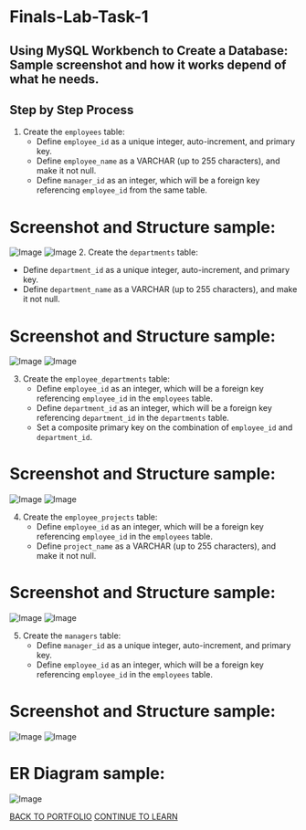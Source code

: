 # Finals-Lab-Task-1
## Using MySQL Workbench to Create a Database: Sample screenshot and how it works depend of what he needs.

## Step by Step Process
1. Create the `employees` table:
   - Define `employee_id` as a unique integer, auto-increment, and primary key.
   - Define `employee_name` as a VARCHAR (up to 255 characters), and make it not null.
   - Define `manager_id` as an integer, which will be a foreign key referencing `employee_id` from the same table.
# Screenshot and Structure sample:
![Image](https://github.com/user-attachments/assets/7f3b8940-dc80-44f7-b6c7-3b32b861a71a)
![Image](https://github.com/user-attachments/assets/73e062da-4488-4a52-9b55-8a7cf042d3ff)
2. Create the `departments` table:
   - Define `department_id` as a unique integer, auto-increment, and primary key.
   - Define `department_name` as a VARCHAR (up to 255 characters), and make it not null.
# Screenshot and Structure sample:
![Image](https://github.com/user-attachments/assets/639ffd7b-5e58-46ef-9b86-b82b1ce88c66)
![Image](https://github.com/user-attachments/assets/82c1077d-e135-48e1-8dc4-bf5663b8782e)

3. Create the `employee_departments` table:
   - Define `employee_id` as an integer, which will be a foreign key referencing `employee_id` in the `employees` table.
   - Define `department_id` as an integer, which will be a foreign key referencing `department_id` in the `departments` table.
   - Set a composite primary key on the combination of `employee_id` and `department_id`.
# Screenshot and Structure sample:
![Image](https://github.com/user-attachments/assets/3b14d862-54fe-4b53-80a5-c4c4cbe80dda)
![Image](https://github.com/user-attachments/assets/78408b8b-c1fc-49c1-89d9-7414087f5a3a)

4. Create the `employee_projects` table:
   - Define `employee_id` as an integer, which will be a foreign key referencing `employee_id` in the `employees` table.
   - Define `project_name` as a VARCHAR (up to 255 characters), and make it not null.
# Screenshot and Structure sample:
![Image](https://github.com/user-attachments/assets/72416c32-b9c9-42a4-8bb3-f87d55e4ea6b)
![Image](https://github.com/user-attachments/assets/a168f6f5-9b5e-4498-9229-a0d3809c56a3)

5. Create the `managers` table:
   - Define `manager_id` as a unique integer, auto-increment, and primary key.
   - Define `employee_id` as an integer, which will be a foreign key referencing `employee_id` in the `employees` table.
# Screenshot and Structure sample:
![Image](https://github.com/user-attachments/assets/2068d41a-242d-4ab8-a5c7-c2ffa7098a92)
![Image](https://github.com/user-attachments/assets/8e1a3bf3-a368-4a41-b889-ffc09f969755)

# ER Diagram sample:
![Image](https://github.com/user-attachments/assets/def7db96-e570-4294-8b63-3c93ef340e97)

<a href="https://chan-edm.github.io/README/" class="btn">BACK TO PORTFOLIO</a>
    <a href="https://chan-edm.github.io/Finals-Lab-Task-2/" class="btn">CONTINUE TO LEARN</a>

